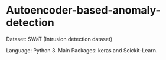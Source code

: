 # Autoencoder-based-anomaly-detection

Dataset: SWaT (Intrusion detection dataset)

Language: Python 3.
Main Packages: keras and Scickit-Learn.

